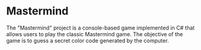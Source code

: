 # Mastermind
The "Mastermind" project is a console-based game implemented in C# that allows users to play the classic Mastermind game. The objective of the game is to guess a secret color code generated by the computer.

